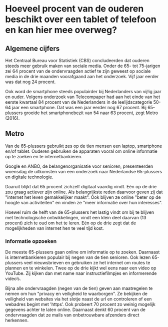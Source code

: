 # Hoeveel procent van de ouderen beschikt over een tablet of telefoon en kan hier mee overweg?

## Algemene cijfers

Het Centraal Bureau voor Statistiek \(CBS\) concludeerden dat ouderen steeds meer gebruik maken van sociale media. Onder de 65- tot 75-jarigen zei 64 procent van de ondervraagden actief te zijn geweest op sociale media in de drie maanden voorafgaand aan het onderzoek. Vijf jaar eerder was dat nog 24 procent.

Ook word de smartphone steeds populairder bij Nederlanders van vij!ig jaar en ouder. Volgens onderzoek van Telecompaper had aan het einde van het eerste kwartaal 84 procent van de Nederlanders in de lee!ijdscategorie 50-64 jaar een smartphone. Dat was een jaar eerder nog 67 procent. Bij 65-plussers groeide het smartphonebezit van 54 naar 63 procent, zegt Metro \(2016\).

## Metro

Van de 65-plussers gebruikt zes op de tien mensen een laptop, smartphone en/of tablet. Ouderen gebruiken de apparaten vooral om online informatie op te zoeken en te internetbankieren.

Google en ANBO, de belangenorganisatie voor senioren, presenteerden woensdag de uitkomsten van een onderzoek naar Nederlandse 65-plussers en digitale technologie.

Daaruit blijkt dat 65 procent zichzelf digitaal vaardig vindt. Eén op de drie zou graag actiever zijn online. Als belangrijkste reden daarvoor geven zij dat "internet het leven gemakkelijker maakt". Ook blijven ze online "beter op de hoogte van activiteiten" en vinden ze "meer informatie over hun interesses".

Hoewel ruim de helft van de 65-plussers het lastig vindt om bij te blijven met technologische ontwikkelingen, vindt een klein deel daarvan \(13 procent\) zich te oud om het te leren. Eén op de drie zegt dat de mogelijkheden van internet hen te veel tijd kost.

### Informatie opzoeken

De meeste 65-plussers gaan online om informatie op te zoeken. Daarnaast is internetbankieren populair bij negen van de tien senioren. Ook lezen 65-plussers veel nieuwsbrieven en gebruiken ze het internet om routes te plannen en te winkelen. Twee op de drie kijkt wel eens naar een video op YouTube. Zij kijken dan met name naar instructiefilmpjes en informerende video’s.

Bijna alle ondervraagden \(negen van de tien\) geven aan maatregelen te nemen om hun "privacy en veiligheid te waarborgen". Ze bekijken de veiligheid van websites via het slotje naast de url en controleren of een webadres begint met 'https’. Ook probeert 70 procent zo weinig mogelijk gegevens achter te laten online. Daarnaast denkt 60 procent van de ondervraagden dat ze mails van onbetrouwbare afzenders direct herkennen.

